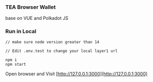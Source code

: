 ### TEA Browser Wallet
base on VUE and Polkadot JS

### Run in Local
```
// make sure node version greater than 14

// Edit .env.test to change your local layer1 url

npm i
npm start

```
Open browser and Visit [http://127.0.0.1:3000](http://127.0.0.1:3000)